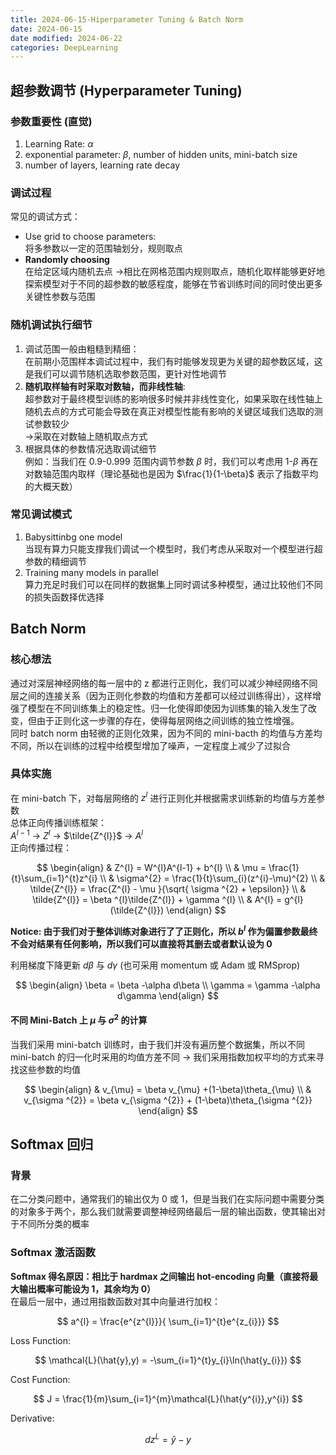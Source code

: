 ```yaml
---
title: 2024-06-15-Hiperparameter Tuning & Batch Norm
date: 2024-06-15
date modified: 2024-06-22
categories: DeepLearning
---
```


## 超参数调节 (Hyperparameter Tuning)

### 参数重要性 (直觉)

1. Learning Rate: $\alpha$
2. exponential parameter: $\beta$, number of hidden units, mini-batch size
3. number of layers, learning rate decay

### 调试过程

常见的调试方式：

- Use grid to choose parameters:  
将多参数以一定的范围轴划分，规则取点
- **Randomly choosing**  
在给定区域内随机去点 ->相比在网格范围内规则取点，随机化取样能够更好地探索模型对于不同的超参数的敏感程度，能够在节省训练时间的同时使出更多关键性参数与范围

### 随机调试执行细节

1. 调试范围一般由粗糙到精细：  
  在前期小范围样本调试过程中，我们有时能够发现更为关键的超参数区域，这是我们可以调节随机选取参数范围，更针对性地调节
  2. **随机取样轴有时采取对数轴，而非线性轴**:  
  超参数对于最终模型训练的影响很多时候并非线性变化，如果采取在线性轴上随机去点的方式可能会导致在真正对模型性能有影响的关键区域我们选取的测试参数较少  
  ->采取在对数轴上随机取点方式
  3. 根据具体的参数情况选取调试细节  
例如：当我们在 0.9-0.999 范围内调节参数 $\beta$ 时，我们可以考虑用 1-$\beta$ 再在对数轴范围内取样（理论基础也是因为 $\frac{1}{1-\beta}$ 表示了指数平均的大概天数）

### 常见调试模式

1. Babysittinbg one model  
当现有算力只能支撑我们调试一个模型时，我们考虑从采取对一个模型进行超参数的精细调节
2. Training many models in parallel  
算力充足时我们可以在同样的数据集上同时调试多种模型，通过比较他们不同的损失函数择优选择

## Batch Norm

### 核心想法

通过对深层神经网络的每一层中的 z 都进行正则化，我们可以减少神经网络不同层之间的连接关系（因为正则化参数的均值和方差都可以经过训练得出），这样增强了模型在不同训练集上的稳定性。归一化使得即使因为训练集的输入发生了改变，但由于正则化这一步骤的存在，使得每层网络之间训练的独立性增强。  
同时 batch norm 由轻微的正则化效果，因为不同的 mini-bacth 的均值与方差均不同，所以在训练的过程中给模型增加了噪声，一定程度上减少了过拟合

### 具体实施

在 mini-batch 下，对每层网络的 $z^{l}$ 进行正则化并根据需求训练新的均值与方差参数  
总体正向传播训练框架：  
$A^{l-1}$ -> $Z^{l}$ -> $\tilde{Z^{l}}$ -> $A^{l}$  
正向传播过程：

$$
\begin{align}
& Z^{l} = W^{l}A^{l-1} + b^{l}   \\ 
& \mu = \frac{1}{t}\sum_{i=1}^{t}z^{i}  \\
& \sigma^{2} = \frac{1}{t}\sum_{i}(z^{i}-\mu)^{2} \\
& \tilde{Z^{l}} = \frac{Z^{l} - \mu }{\sqrt{ \sigma ^{2} + \epsilon}} \\
& \tilde{Z^{l}} = \beta ^{l}\tilde{Z^{l}} + \gamma ^{l} \\
& A^{l} = g^{l}(\tilde{Z^{l}})
\end{align}
$$

**Notice: 由于我们对于整体训练对象进行了了正则化，所以 $b^{l}$ 作为偏置参数最终不会对结果有任何影响，所以我们可以直接将其删去或者默认设为 0**

利用梯度下降更新 $d\beta$ 与 $d\gamma$ (也可采用 momentum 或 Adam 或 RMSprop)

$$
\begin{align}
\beta = \beta -\alpha d\beta \\
\gamma = \gamma -\alpha d\gamma
\end{align}
$$

#### 不同 Mini-Batch 上 $\mu$ 与 $\sigma ^{2}$ 的计算

当我们采用 mini-batch 训练时，由于我们并没有遍历整个数据集，所以不同 mini-batch 的归一化时采用的均值方差不同 -> 我们采用指数加权平均的方式来寻找这些参数的均值

$$
\begin{align}
& v_{\mu} = \beta v_{\mu} +(1-\beta)\theta_{\mu}  \\
& v_{\sigma ^{2}} = \beta v_{\sigma ^{2}} + (1-\beta)\theta_{\sigma ^{2}}
\end{align}
$$

## Softmax 回归

### 背景

在二分类问题中，通常我们的输出仅为 0 或 1，但是当我们在实际问题中需要分类的对象多于两个，那么我们就需要调整神经网络最后一层的输出函数，使其输出对于不同所分类的概率

### Softmax 激活函数

**Softmax 得名原因：相比于 hardmax 之间输出 hot-encoding 向量（直接将最大输出概率可能设为 1，其余均为 0）**  
在最后一层中，通过用指数函数对其中向量进行加权：

$$
a^{l} = \frac{e^{z^{l}}}{ \sum_{i=1}^{t}e^{z_{i}}}
$$

Loss Function:

$$
\mathcal{L}(\hat{y},y) = -\sum_{i=1}^{t}y_{i}\ln(\hat{y_{i}})
$$

Cost Function:

$$
J = \frac{1}{m}\sum_{i=1}^{m}\mathcal{L}(\hat{y^{i}},y^{i})
$$

Derivative:

$$
dz^{L} = \hat{y} - y
$$